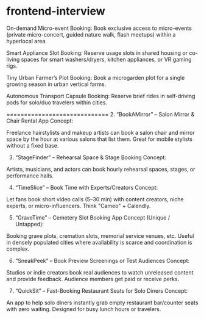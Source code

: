 # frontend-interview

On-demand Micro-event Booking: Book exclusive access to micro-events (private micro-concert, guided nature walk, flash meetups) within a hyperlocal area.

Smart Appliance Slot Booking: Reserve usage slots in shared housing or co-living spaces for smart washers/dryers, kitchen appliances, or VR gaming rigs.

Tiny Urban Farmer’s Plot Booking: Book a microgarden plot for a single growing season in urban vertical farms.

Autonomous Transport Capsule Booking: Reserve brief rides in self-driving pods for solo/duo travelers within cities.

=============================
2. “BookAMirror” – Salon Mirror & Chair Rental App
Concept:

Freelance hairstylists and makeup artists can book a salon chair and mirror space by the hour at various salons that list them. Great for mobile stylists without a fixed base.

3. “StageFinder” – Rehearsal Space & Stage Booking
Concept:

Artists, musicians, and actors can book hourly rehearsal spaces, stages, or performance halls.


4. “TimeSlice” – Book Time with Experts/Creators
Concept:

Let fans book short video calls (5–30 min) with content creators, niche experts, or micro-influencers. Think "Cameo" + Calendly.


5. “GraveTime” – Cemetery Slot Booking App
Concept (Unique / Untapped):

Booking grave plots, cremation slots, memorial service venues, etc. Useful in densely populated cities where availability is scarce and coordination is complex.


6. “SneakPeek” – Book Preview Screenings or Test Audiences
Concept:

Studios or indie creators book real audiences to watch unreleased content and provide feedback. Audience members get paid or receive perks.


7. “QuickSit” – Fast-Booking Restaurant Seats for Solo Diners
Concept:

An app to help solo diners instantly grab empty restaurant bar/counter seats with zero waiting. Designed for busy lunch hours or travelers.